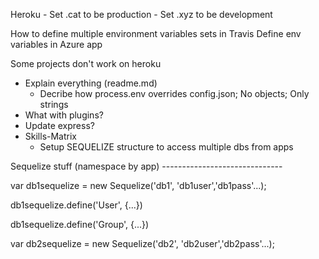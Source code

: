 Heroku
	- Set .cat to be production
	- Set .xyz to be development

How to define multiple environment variables sets in Travis
Define env variables in Azure app
	
Some projects don't work on heroku

- Explain everything (readme.md)
	- Decribe how process.env overrides config.json; No objects; Only strings
- What with plugins?
- Update express?
- Skills-Matrix
	- Setup SEQUELIZE structure to access multiple dbs from apps

Sequelize stuff (namespace by app) ------------------------------

var db1sequelize = new Sequelize('db1', 'db1user','db1pass'...);

db1sequelize.define('User', {...})

db1sequelize.define('Group', {...})

var db2sequelize = new Sequelize('db2', 'db2user','db2pass'...);
